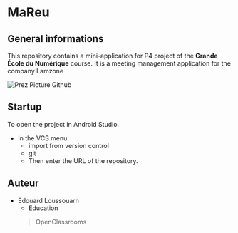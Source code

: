 # MaReu

## General informations
This repository contains a mini-application for P4 project of the **Grande École du Numérique** course.
It is a meeting management application for the company Lamzone

![Prez Picture Github](https://user-images.githubusercontent.com/53012350/214006013-1f24136f-9b35-4ecd-a683-5dedd1b45de8.png)

## Startup
To open the project in Android Studio.
* In the VCS menu
  * import from version control
  * git
  * Then enter the URL of the repository.

## Auteur
* Edouard Loussouarn
  * Education
  > OpenClassrooms

